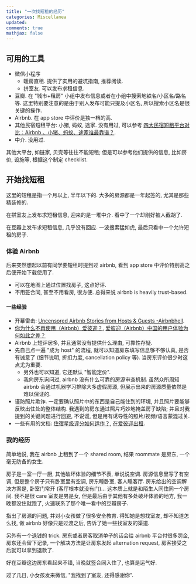 ```yaml
---
title: "一次找短租的经历"
categories: Miscellanea
updated:
comments: true
mathjax: false
---
```


## 可用的工具

- 微信小程序
    - 暖房直租. 提供了实用的避坑指南, 推荐阅读.
    - 拼室友. 可以发布求租信息.
- 豆瓣. 在 "城市+租房" 小组中发布信息或者在小组中搜索地铁名/小区名/路名等. 这里特别要注意的是由于别人发布可能只提及小区名, 所以搜索小区名是很关键的操作.
- Airbnb. 在 app store 中评价是独一档的高.
- 其他民宿短租平台: 小猪, 蚂蚁, 途家. 没有用过, 可以参考 [四大民宿短租平台对比：Airbnb 、小猪、蚂蚁、途家谁最靠谱？](https://zhuanlan.zhihu.com/p/29460851).
- 中介. 没用过.

其他大平台, 如链家, 贝壳等往往不能短租; 但是可以参考他们提供的信息, 比如房价, 设施等, 根据这个制定 checklist.

<!-- more -->

## 开始找短租

这里的短租是指一个月以上, 半年以下的. 大多的房源都是一年起签的, 尤其是那些精装修的.

在拼室友上发布求短租信息, 迎来的是一堆中介. 看中了一个却刚好被人截胡了.

在豆瓣上发布求短租信息, 几乎没有回应. 一波搜索猛如虎, 最后只看中一个允许短租的房子.

### 体验 Airbnb

后来突然想起以前有同学要短租时提到过 airbnb, 看到 app store 中评价特别高之后便开始下载使用了. 

- 可以在地图上通过位置找房子, 这点好评.
- 不用签合同, 甚至不用看房, 很方便. 总得来说 airbnb is heavily trust-based.

#### 一些经验

- 开幕雷击: [Uncensored Airbnb Stories from Hosts & Guests -Airbnbhell](https://www.airbnbhell.com/).
- [你为什么不再使用（Airbnb）爱彼迎？](https://www.zhihu.com/question/64447087), [爱彼迎（Airbnb）中国的用户体验为何如此之差？](https://www.zhihu.com/question/55634952)
- Airbnb 上短评居多, 并且通常没有提供什么理由, 可靠性存疑.
- 先自己点一遍 "成为 host" 的流程, 就可以知道房东填写信息够不够认真, 是否有诚意了 (细节说明, 折扣力度, cancellation policy 等). 当房东评价很少时这点尤为重要. 
    - 另外也可以知道, 它还默认 "智能定价".
    - 我向房东询问过, airbnb 没有什么可靠的房源审查机制. 虽然众所周知 airbnb 会通过机器学习排除大多虚假房源, 但展示出来的房源质量依然是难以保证的.
- 谨防照片欺诈. 一定要确认照片中的东西是自己能住到的环境, 并且照片要能够反映出住处的整体结构. 我遇到的房东通过照片巧妙地掩盖房子缺陷; 并且对我提到的关键问题进行回避, 不说谎, 但是用有诱导性的照片/视频/语言蒙混过关.
- 一些有用的文档: [住宿星级评分如何运作？](https://www.airbnb.cn/help/article/1257/住宿星级评分如何运作), [在爱彼迎出租](https://www.airbnb.cn/hospitality).

### 我的经历

简单地说, 我在 airbnb 上租到了一个 shared room, 结果 roommate 是房东, 一个毫无防备的女生. 

房子是一室一厅一厨, 其他破坏体验的细节不表, 单说说空调. 房源信息里写了有空调, 但是整个房子只有卧室里有空调, 房东睡卧室, 客人睡客厅. 房东给出的空调解决方案是, 卧室门常开 (客厅根本就没有门)... 这本质上就是和陌生人同住同一个房间. 我不是很 care 室友是男是女, 但是最后由于其他有多处破坏体验的地方, 我一晚都没住就跑了, 火速联系了那个唯一看中的豆瓣房子. 

指出了房源的问题, 并对小女孩做了很多安全教育. 得知她是想找室友, 却不知道怎么找, 做 airbnb 好像只是过渡之后, 告诉了她一些找室友的渠道. 

另外有一个退钱的 trick. 房东或者房客取消单子的话会给 airbnb 平台付很多罚金, 房东还会留下记录, 一个解决方法是让房东发起 alternation request, 房客接受之后就可以拿到退款了.

好在豆瓣这边房东看起来不错, 当晚就签合同入住了, 也算是运气好.

过了几日, 小女孩发来微信, "我找到了室友, 还得感谢你".